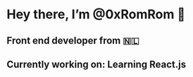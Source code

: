 # Hey there, I’m @0xRomRom 👋
## Front end developer from 🇳🇱
## Currently working on: Learning React.js

<!---
0xRomRom/0xRomRom is a ✨ special ✨ repository because its `README.md` (this file) appears on your GitHub profile.
You can click the Preview link to take a look at your changes.
--->
